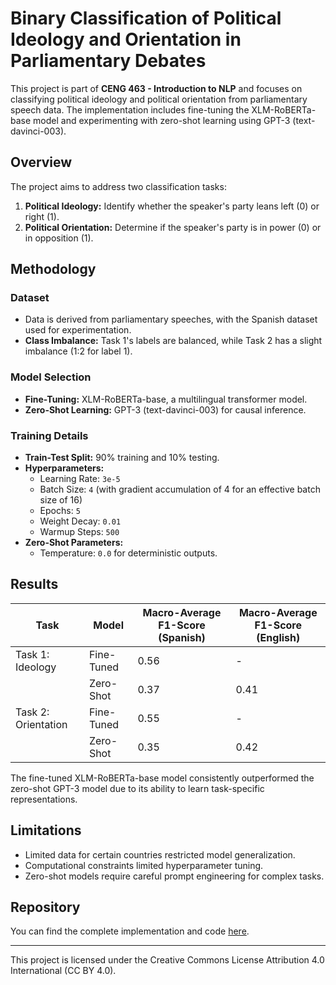 # Binary Classification of Political Ideology and Orientation in Parliamentary Debates

This project is part of **CENG 463 - Introduction to NLP** and focuses on classifying political ideology and political orientation from parliamentary speech data. The implementation includes fine-tuning the XLM-RoBERTa-base model and experimenting with zero-shot learning using GPT-3 (text-davinci-003).

## Overview

The project aims to address two classification tasks:
1. **Political Ideology:** Identify whether the speaker's party leans left (0) or right (1).
2. **Political Orientation:** Determine if the speaker's party is in power (0) or in opposition (1).

## Methodology

### Dataset
- Data is derived from parliamentary speeches, with the Spanish dataset used for experimentation.
- **Class Imbalance:** Task 1's labels are balanced, while Task 2 has a slight imbalance (1:2 for label 1).

### Model Selection
- **Fine-Tuning:** XLM-RoBERTa-base, a multilingual transformer model.
- **Zero-Shot Learning:** GPT-3 (text-davinci-003) for causal inference.

### Training Details
- **Train-Test Split:** 90% training and 10% testing.
- **Hyperparameters:**
  - Learning Rate: `3e-5`
  - Batch Size: `4` (with gradient accumulation of 4 for an effective batch size of 16)
  - Epochs: `5`
  - Weight Decay: `0.01`
  - Warmup Steps: `500`
- **Zero-Shot Parameters:**
  - Temperature: `0.0` for deterministic outputs.

## Results

| Task | Model | Macro-Average F1-Score (Spanish) | Macro-Average F1-Score (English) |
|------|-------|----------------------------------|----------------------------------|
| Task 1: Ideology | Fine-Tuned | 0.56 | - |
|                   | Zero-Shot  | 0.37 | 0.41 |
| Task 2: Orientation | Fine-Tuned | 0.55 | - |
|                   | Zero-Shot  | 0.35 | 0.42 |

The fine-tuned XLM-RoBERTa-base model consistently outperformed the zero-shot GPT-3 model due to its ability to learn task-specific representations.

## Limitations
- Limited data for certain countries restricted model generalization.
- Computational constraints limited hyperparameter tuning.
- Zero-shot models require careful prompt engineering for complex tasks.

## Repository

You can find the complete implementation and code [here](https://github.com/aysegul-ozturk/CENG463_HW2).

---

This project is licensed under the Creative Commons License Attribution 4.0 International (CC BY 4.0).
